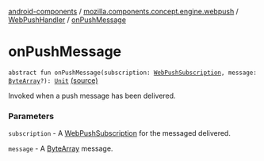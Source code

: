 [android-components](../../index.md) / [mozilla.components.concept.engine.webpush](../index.md) / [WebPushHandler](index.md) / [onPushMessage](./on-push-message.md)

# onPushMessage

`abstract fun onPushMessage(subscription: `[`WebPushSubscription`](../-web-push-subscription/index.md)`, message: `[`ByteArray`](https://kotlinlang.org/api/latest/jvm/stdlib/kotlin/-byte-array/index.html)`?): `[`Unit`](https://kotlinlang.org/api/latest/jvm/stdlib/kotlin/-unit/index.html) [(source)](https://github.com/mozilla-mobile/android-components/blob/master/components/concept/engine/src/main/java/mozilla/components/concept/engine/webpush/WebPush.kt#L22)

Invoked when a push message has been delivered.

### Parameters

`subscription` - A [WebPushSubscription](../-web-push-subscription/index.md) for the messaged delivered.

`message` - A [ByteArray](https://kotlinlang.org/api/latest/jvm/stdlib/kotlin/-byte-array/index.html) message.